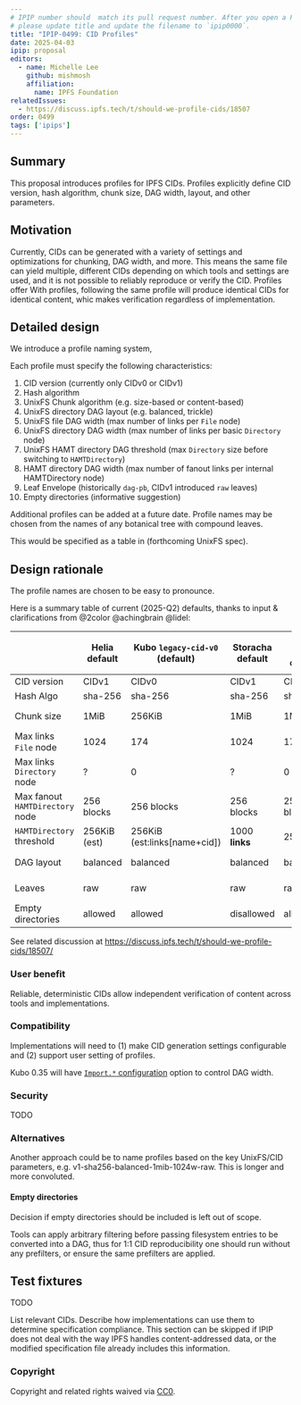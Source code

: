 ```yaml
---
# IPIP number should  match its pull request number. After you open a PR,
# please update title and update the filename to `ipip0000`.
title: "IPIP-0499: CID Profiles"
date: 2025-04-03
ipip: proposal
editors:
  - name: Michelle Lee
    github: mishmosh
    affiliation:
      name: IPFS Foundation
relatedIssues:
  - https://discuss.ipfs.tech/t/should-we-profile-cids/18507
order: 0499
tags: ['ipips']
---
```


## Summary

<!--One paragraph explanation of the IPIP.-->
This proposal introduces profiles for IPFS CIDs. Profiles explicitly define CID version, hash algorithm, chunk size, DAG width, layout, and other parameters.

## Motivation

Currently, CIDs can be generated with a variety of settings and optimizations for chunking, DAG width, and more. This means the same file can yield multiple, different CIDs depending on which tools and settings are used, and it is not possible to reliably reproduce or verify the CID. Profiles offer With profiles, following the same profile will produce identical CIDs for identical content, whic makes verification regardless of implementation.

## Detailed design

We introduce a profile naming system,

Each profile must specify the following characteristics:

1. CID version (currently only CIDv0 or CIDv1)
1. Hash algorithm
1. UnixFS Chunk algorithm (e.g. size-based or content-based)
1. UnixFS directory DAG layout (e.g. balanced, trickle)
1. UnixFS file DAG width (max number of links per `File` node)
1. UnixFS directory DAG width (max number of links per basic `Directory` node)
1. UnixFS HAMT directory DAG threshold (max `Directory` size before switching to `HAMTDirectory`)
1. HAMT directory DAG width (max number of fanout links per internal HAMTDirectory node)
1. Leaf Envelope (historically `dag-pb`, CIDv1 introduced `raw` leaves)
1. Empty directories (informative suggestion)

Additional profiles can be added at a future date. Profile names may be chosen from the names of any botanical tree with compound leaves.

This would be specified as a table in (forthcoming UnixFS spec).

## Design rationale

The profile names are chosen to be easy to pronounce.

Here is a summary table of current (2025-Q2) defaults, thanks to input & clarifications from @2color @achingbrain @lidel:

|                                 | Helia default | Kubo `legacy-cid-v0` (default)    | Storacha default | Kubo `test-cid-v1` | Kubo `test-cid-v1-wide`   | DASL          |
|---------------------------------|---------------|-----------------------------------|------------------|--------------------|---------------------------|---------------|
| CID version                     | CIDv1         | CIDv0                             | CIDv1            | CIDv1              | CIDv1                     | CIDv1         |
| Hash Algo                       | sha-256       | sha-256                           | sha-256          | sha-256            | sha-256                   | sha-256       |
| Chunk size                      | 1MiB          | 256KiB                            | 1MiB             | 1MiB               | 1MiB                      | not specified |
| Max links `File` node           | 1024          | 174                               | 1024             | 174                | **1024**                  | not specified |
| Max links `Directory` node      | ?             | 0                                 | ?                | 0                  | 0                         | ?             |
| Max fanout `HAMTDirectory` node | 256 blocks    | 256 blocks                        | 256 blocks       | 256 blocks         | **1024**                  | not specified |
| `HAMTDirectory` threshold       | 256KiB (est)  | 256KiB (est:links[name+cid])      | 1000 **links**   | 256KiB             | **1MiB**                  | not specified |
| DAG layout                      | balanced      | balanced                          | balanced         | balanced           | balanced                  | not specified |
| Leaves                          | raw           | raw                               | raw              | raw                | raw                       | not specified |
| Empty directories               | allowed       | allowed                           | disallowed       | allowed            | allowed                   | not specified |

See related discussion at https://discuss.ipfs.tech/t/should-we-profile-cids/18507/

### User benefit

Reliable, deterministic CIDs allow independent verification of content across tools and implementations.

### Compatibility

Implementations will need to (1) make CID generation settings configurable and (2) support user setting of profiles.

Kubo 0.35 will have [`Import.*` configuration](https://github.com/ipfs/kubo/blob/master/docs/config.md#import) option to control DAG width.

### Security

TODO

### Alternatives

Another approach could be to name profiles based on the key UnixFS/CID parameters, e.g. v1-sha256-balanced-1mib-1024w-raw. This is longer and more convoluted.


#### Empty directories

Decision if empty directories should be included is left out of scope.

Tools can apply arbitrary filtering before passing filesystem entries
to be converted into a DAG, thus for 1:1 CID reproducibility one should
run without any prefilters, or ensure the same prefilters are applied.

## Test fixtures

TODO

List relevant CIDs. Describe how implementations can use them to determine
specification compliance. This section can be skipped if IPIP does not deal
with the way IPFS handles content-addressed data, or the modified specification
file already includes this information.

### Copyright

Copyright and related rights waived via [CC0](https://creativecommons.org/publicdomain/zero/1.0/).
